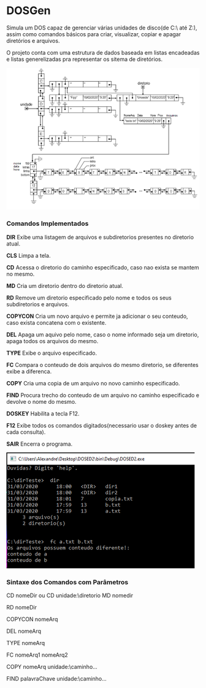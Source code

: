 # DOSGen
Simula um DOS capaz de gerenciar várias unidades de disco(de C:\ até Z:\), assim como comandos básicos para criar, visualizar, copiar e apagar diretórios e arquivos. 

O projeto conta com uma estrutura de dados baseada em listas encadeadas e listas generelizadas pra representar os sitema de diretórios.

![img](https://github.com/AlekOliveira/DOSGen/blob/master/5.png)

### Comandos Implementados
**DIR**     Exibe uma listagem de arquivos e subdiretorios presentes no diretorio atual.

**CLS**     Limpa a tela.

**CD**     Acessa o diretorio do caminho especificado, caso nao exista se mantem no mesmo.

**MD**      Cria um diretorio dentro do diretorio atual.

**RD**      Remove um diretorio especificado pelo nome e todos os seus subdiretorios e arquivos.

**COPYCON** Cria um novo arquivo e permite ja adicionar o seu conteudo, caso exista concatena com o existente.

**DEL**     Apaga um aquivo pelo nome, caso o nome informado seja um diretorio, apaga todos os arquivos do mesmo.

**TYPE**    Exibe o arquivo especificado.

**FC**      Compara o conteudo de dois arquivos do mesmo diretorio, se diferentes exibe a diferenca.

**COPY**    Cria uma copia de um arquivo no novo caminho especificado.

**FIND**    Procura trecho do conteudo de um arquivo no caminho especificado e devolve o nome do mesmo.

**DOSKEY**  Habilita a tecla F12.

**F12**     Exibe todos os comandos digitados(necessario usar o doskey antes de cada consulta).

**SAIR**    Encerra o programa.

![img](https://github.com/AlekOliveira/DOSGen/blob/master/1.png)

### Sintaxe dos Comandos com Parâmetros

CD nomeDir ou CD unidade:\diretorio
MD nomedir

RD nomeDir

COPYCON nomeArq

DEL nomeArq

TYPE nomeArq

FC nomeArq1 nomeArq2

COPY nomeArq unidade:\caminho...

FIND palavraChave unidade:\caminho...

